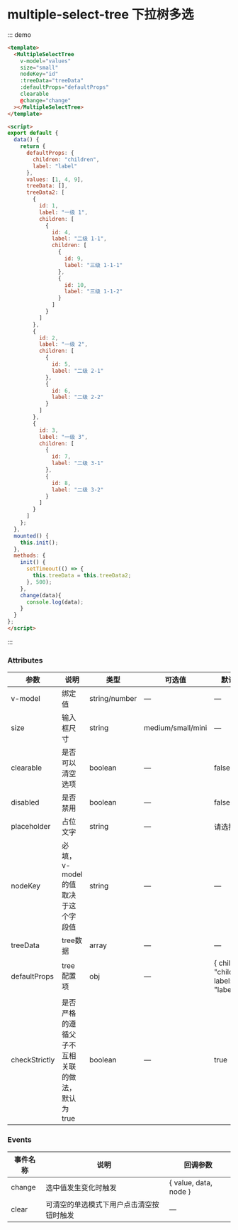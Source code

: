 # multiple-select-tree 下拉树多选

::: demo

```html
<template>
  <MultipleSelectTree
    v-model="values"
    size="small"
    nodeKey="id"
    :treeData="treeData"
    :defaultProps="defaultProps"
    clearable
    @change="change"
  ></MultipleSelectTree>
</template>

<script>
export default {
  data() {
    return {
      defaultProps: {
        children: "children",
        label: "label"
      },
      values: [1, 4, 9],
      treeData: [],
      treeData2: [
        {
          id: 1,
          label: "一级 1",
          children: [
            {
              id: 4,
              label: "二级 1-1",
              children: [
                {
                  id: 9,
                  label: "三级 1-1-1"
                },
                {
                  id: 10,
                  label: "三级 1-1-2"
                }
              ]
            }
          ]
        },
        {
          id: 2,
          label: "一级 2",
          children: [
            {
              id: 5,
              label: "二级 2-1"
            },
            {
              id: 6,
              label: "二级 2-2"
            }
          ]
        },
        {
          id: 3,
          label: "一级 3",
          children: [
            {
              id: 7,
              label: "二级 3-1"
            },
            {
              id: 8,
              label: "二级 3-2"
            }
          ]
        }
      ]
    };
  },
  mounted() {
    this.init();
  },
  methods: {
    init() {
      setTimeout(() => {
        this.treeData = this.treeData2;
      }, 500);
    },
    change(data){
      console.log(data);
    }
  }
};
</script>
```

:::

### Attributes

| 参数           | 说明            | 类型          | 可选值 | 默认值       |
| -------------- | -------------- | ------------- | ------ | ----------- |
| v-model        | 绑定值          | string/number | — | — |
| size           | 输入框尺寸      | string        | medium/small/mini | — |
| clearable      | 是否可以清空选项 | boolean       | — | false |
| disabled       | 是否禁用        | boolean       | — | false |
| placeholder    | 占位文字        | string        | — | 请选择 |
| nodeKey        | 必填，v-model的值取决于这个字段值 | string | — | — |
| treeData       | tree数据        | array         | — | — |
| defaultProps   | tree 配置项     | obj           | — | { children: "children", label: "label" } |
| checkStrictly  | 是否严格的遵循父子不互相关联的做法，默认为 true  | boolean | — | true |

### Events

| 事件名称 | 说明                                   | 回调参数                |
| --------| -------------------------------------- | ---------------------- |
| change  | 选中值发生变化时触发                     | { value, data, node }  |
| clear   | 可清空的单选模式下用户点击清空按钮时触发   | —                      |